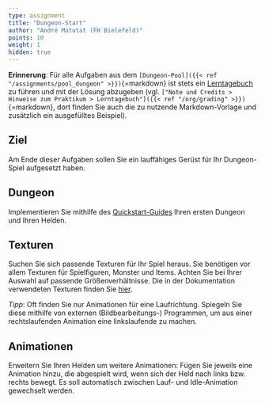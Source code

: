 ```yaml
---
type: assignment
title: "Dungeon-Start"
author: "André Matutat (FH Bielefeld)"
points: 10
weight: 1
hidden: true
---
```



**Erinnerung**: Für alle Aufgaben aus dem `[Dungeon-Pool]({{< ref "/assignments/pool_dungeon" >}})`{=markdown}
ist stets ein [Lerntagebuch](https://github.com/PM-Dungeon/PM-Lecture/blob/master/markdown/org/lerntagebuch.md)
zu führen und mit der Lösung abzugeben (vgl.
`["Note und Credits > Hinweise zum Praktikum > Lerntagebuch"]({{< ref "/org/grading" >}})`{=markdown}, dort
finden Sie auch die zu nutzende Markdown-Vorlage und zusätzlich ein ausgefülltes Beispiel).


## Ziel

Am Ende dieser Aufgaben sollen Sie ein lauffähiges Gerüst für Ihr Dungeon-Spiel aufgesetzt haben.

## Dungeon

Implementieren Sie mithilfe des [Quickstart-Guides](https://github.com/PM-Dungeon/dungeon-starter/blob/master/documentation/quickstart_de.md) Ihren ersten Dungeon und Ihren Helden.

## Texturen

Suchen Sie sich passende Texturen für Ihr Spiel heraus. Sie benötigen vor allem Texturen für Spielfiguren, Monster und Items. Achten Sie bei Ihrer Auswahl auf passende Größenverhältnisse. Die in der Dokumentation verwendeten Texturen finden Sie [hier](https://0x72.itch.io/dungeontileset-ii).

*Tipp*: Oft finden Sie nur Animationen für eine Laufrichtung. Spiegeln Sie diese mithilfe von externen (Bildbearbeitungs-) Programmen, um aus einer rechtslaufenden Animation eine linkslaufende zu machen.


## Animationen

Erweitern Sie Ihren Helden um weitere Animationen: Fügen Sie jeweils eine Animation hinzu, die abgespielt wird, wenn sich der Held nach links bzw. rechts bewegt. Es soll automatisch zwischen Lauf- und Idle-Animation gewechselt werden.
